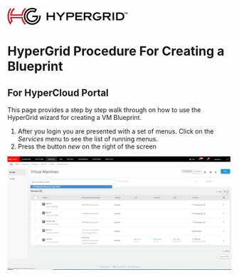 ![logo](images/Hypergrid.jpg)
# HyperGrid Procedure For Creating a Blueprint
## For HyperCloud Portal

This page provides a step by step walk through on how to use the HyperGrid wizard for creating a VM Blueprint.

1. After you login you are presented with a set of menus. Click on the *Services* menu to see the list of running menus. 
2. Press the button *new* on the right of the screen

![screen1](images/screen1.png)

